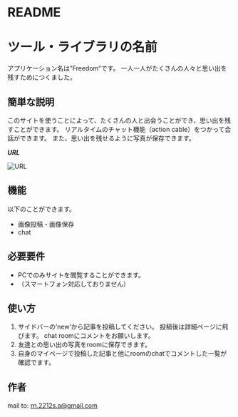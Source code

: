 # README

# ツール・ライブラリの名前

アプリケーション名は”Freedom”です。
一人一人がたくさんの人々と思い出を残すためにつくました。



## 簡単な説明

このサイトを使うことによって、たくさんの人と出会うことができ、思い出を残すことができます。
リアルタイムのチャット機能（action cable）をつかって会話ができます。
また、思い出を残せるように写真が保存できます。

***URL***

![URL](http://18.220.181.104/)

## 機能
以下のことができます。
- 画像投稿・画像保存
- chat

## 必要要件

- PCでのみサイトを閲覧することができます。
- （スマートフォン対応しておりません）

## 使い方

1. サイドバーの’new’から記事を投稿してください。
    投稿後は詳細ページに飛びます。
    chat roomにコメントをお願いします。
2. 友達との思い出の写真をroomに保存できます。
3. 自身のマイページで投稿した記事と他にroomのchatでコメントした一覧が確認でます。



## 作者

mail to: ｍ.2212s.a@gmail.com
